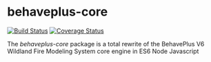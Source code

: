 # behaveplus-core

[![Build Status](https://travis-ci.org/cbevins/behaveplus-core.svg?branch=master)](https://travis-ci.org/cbevins/behaveplus-core)  [![Coverage Status](https://coveralls.io/repos/github/cbevins/behaveplus-core/badge.svg?branch=master)](https://coveralls.io/github/cbevins/behaveplus-core?branch=master)

The *behaveplus-core* package is a total rewrite of the BehavePlus V6 Wildland Fire Modeling System core engine in ES6 Node Javascript
